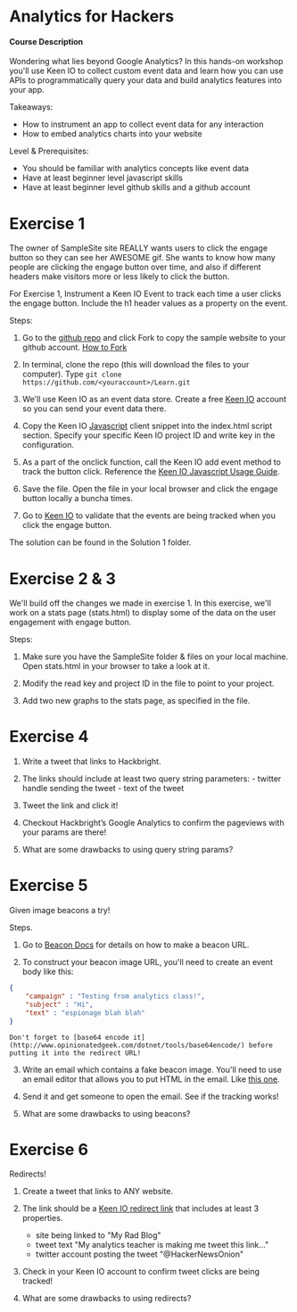 Analytics for Hackers
=====================

#### Course Description

Wondering what lies beyond Google Analytics? In this hands-on workshop you'll use Keen IO to collect custom event data and learn how you can use APIs to programmatically query your data and build analytics features into your app. 

Takeaways:
- How to instrument an app to collect event data for any interaction
- How to embed analytics charts into your website

Level & Prerequisites: 
- You should be familiar with analytics concepts like event data
- Have at least beginner level javascript skills
- Have at least beginner level github skills and a github account


Exercise 1
==========

The owner of SampleSite site REALLY wants users to click the engage button so they can see her AWESOME gif.
She wants to know how many people are clicking the engage button over time, and also if different headers make visitors more or less likely to click the button.

For Exercise 1, Instrument a Keen IO Event to track each time a user clicks the engage button. Include the h1 header values as a property on the event.

Steps:

1. Go to the [github repo]() and click Fork to copy the sample website to your github account. [How to Fork](https://help.github.com/articles/fork-a-repo)

2. In terminal, clone the repo (this will download the files to your computer). Type `git clone https://github.com/<youraccount>/Learn.git`
  
3. We'll use Keen IO as an event data store. Create a free [Keen IO](https://www.keen.io) account so you can send your event data there.

4. Copy the Keen IO [Javascript](https://keen.io/docs/clients/javascript/usage-guide/) client snippet into the index.html script section. Specify your specific Keen IO project ID and write key in the configuration.

5. As a part of the onclick function, call the Keen IO add event method to track the button click. Reference the [Keen IO Javascript Usage Guide]().

6. Save the file. Open the file in your local browser and click the engage button locally a buncha times.

7. Go to [Keen IO](https://www.keen.io) to validate that the events are being tracked when you click the engage button.

The solution can be found in the Solution 1 folder.

Exercise 2 & 3
==============

We'll build off the changes we made in exercise 1. In this exercise, we'll work on a stats page (stats.html) to display some of the data on the user engagement with engage button.

Steps:

1. Make sure you have the SampleSite folder & files on your local machine. Open stats.html in your browser to take a look at it.

2. Modify the read key and project ID in the file to point to your project.

3. Add two new graphs to the stats page, as specified in the file.

Exercise 4
==========

1. Write a tweet that links to Hackbright.

2. The links should include at least two query string parameters:
       - twitter handle sending the tweet
       - text of the tweet

3. Tweet the link and click it!

4. Checkout Hackbright’s Google Analytics to confirm the pageviews with your params are there!

5. What are some drawbacks to using query string params?


Exercise 5
==========

Given image beacons a try!

Steps. 

1. Go to [Beacon Docs](https://keen.io/docs/data-collection/image-beacon/) for details on how to make a beacon URL.

2. To construct your beacon image URL, you'll need to create an event body like this:

```json
{
    "campaign" : "Testing from analytics class!",
    "subject" : "Hi",
    "text" : "espionage blah blah"
}
```

    Don't forget to [base64 encode it](http://www.opinionatedgeek.com/dotnet/tools/base64encode/) before putting it into the redirect URL!

3. Write an email which contains a fake beacon image. You'll need to use an email editor that allows you to put HTML in the email. Like [this one](ctrlq.org/html-mail/).

4. Send it and get someone to open the email. See if the tracking works!

5. What are some drawbacks to using beacons?


Exercise 6
==========

Redirects!

1. Create a tweet that links to ANY website. 

2. The link should be a [Keen IO redirect link](https://keen.io/docs/data-collection/redirect/) that includes at least 3 properties.
    - site being linked to "My Rad Blog"
    - tweet text "My analytics teacher is making me tweet this link..."
    - twitter account posting the tweet "@HackerNewsOnion"

3. Check in your Keen IO account to confirm tweet clicks are being tracked!

4. What are some drawbacks to using redirects?



